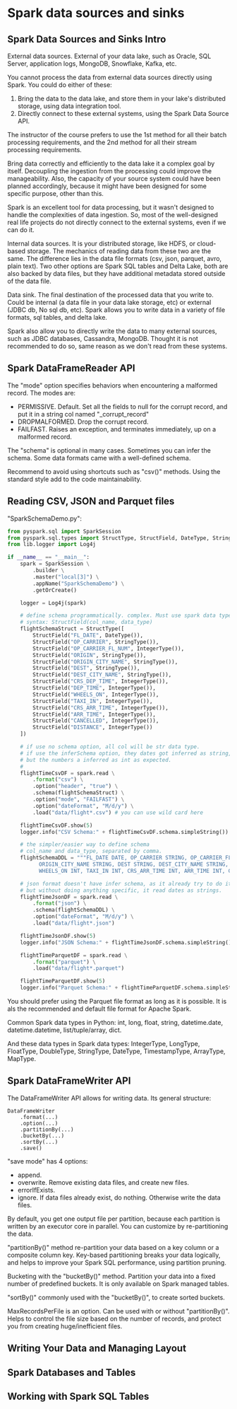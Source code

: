 # Spark data sources and sinks
## Spark Data Sources and Sinks Intro
External data sources. External of your data lake, such as Oracle, SQL Server, application logs, MongoDB, Snowflake, Kafka, etc. 

You cannot process the data from external data sources directly using Spark. You could do either of these:
1. Bring the data to the data lake, and store them in your lake's distributed storage, using data integration tool. 
2. Directly connect to these external systems, using the Spark Data Source API. 

The instructor of the course prefers to use the 1st method for all their batch processing requirements, and the 2nd method for all their stream processing requirements. 

Bring data correctly and efficiently to the data lake it a complex goal by itself. Decoupling the ingestion from the processing could improve the manageability. Also, the capacity of your source system could have been planned accordingly, because it might have been designed for some specific purpose, other than this. 

Spark is an excellent tool for data processing, but it wasn't designed to handle the complexities of data ingestion. So, most of the well-designed real life projects do not directly connect to the external systems, even if we can do it. 

Internal data sources. It is your distributed storage, like HDFS, or cloud-based storage. The mechanics of reading data from these two are the same. The difference lies in the data file formats (csv, json, parquet, avro, plain text). Two other options are Spark SQL tables and Delta Lake, both are also backed by data files, but they have additional metadata stored outside of the data file. 

Data sink. The final destination of the processed data that you write to. Could be internal (a data file in your data lake storage, etc) or external (JDBC db, No sql db, etc). Spark allows you to write data in a variety of file formats, sql tables, and delta lake. 

Spark also allow you to directly write the data to many external sources, such as JDBC databases, Cassandra, MongoDB. Thought it is not recommended to do so, same reason as we don't read from these systems. 

## Spark DataFrameReader API
The "mode" option specifies behaviors when encountering a malformed record. The modes are:
- PERMISSIVE. Default. Set all the fields to null for the corrupt record, and put it in a string col named "_corrupt_record"
- DROPMALFORMED. Drop the corrupt record. 
- FAILFAST. Raises an exception, and terminates immediately, up on a malformed record. 

The "schema" is optional in many cases. Sometimes you can infer the schema. Some data formats came with a well-defined schema. 

Recommend to avoid using shortcuts such as "csv()" methods. Using the standard style add to the code maintainability. 

## Reading CSV, JSON and Parquet files
"SparkSchemaDemo.py":
```py
from pyspark.sql import SparkSession
from pyspark.sql.types import StructType, StructField, DateType, StringType, IntegerType
from lib.logger import Log4j

if __name__ == "__main__":
    spark = SparkSession \
        .builder \
        .master("local[3]") \
        .appName("SparkSchemaDemo") \
        .getOrCreate()

    logger = Log4j(spark)

    # define schema programmatically. complex. Must use spark data types
    # syntax: StructField(col_name, data_type)
    flightSchemaStruct = StructType([
        StructField("FL_DATE", DateType()),
        StructField("OP_CARRIER", StringType()),
        StructField("OP_CARRIER_FL_NUM", IntegerType()),
        StructField("ORIGIN", StringType()),
        StructField("ORIGIN_CITY_NAME", StringType()),
        StructField("DEST", StringType()),
        StructField("DEST_CITY_NAME", StringType()),
        StructField("CRS_DEP_TIME", IntegerType()),
        StructField("DEP_TIME", IntegerType()),
        StructField("WHEELS_ON", IntegerType()),
        StructField("TAXI_IN", IntegerType()),
        StructField("CRS_ARR_TIME", IntegerType()),
        StructField("ARR_TIME", IntegerType()),
        StructField("CANCELLED", IntegerType()),
        StructField("DISTANCE", IntegerType())
    ])

    # if use no schema option, all col will be str data type. 
    # if use the inferSchema option, they dates got inferred as string, 
    # but the numbers a inferred as int as expected. 
    # 
    flightTimeCsvDF = spark.read \
        .format("csv") \
        .option("header", "true") \
        .schema(flightSchemaStruct) \
        .option("mode", "FAILFAST") \
        .option("dateFormat", "M/d/y") \
        .load("data/flight*.csv") # you can use wild card here

    flightTimeCsvDF.show(5)
    logger.info("CSV Schema:" + flightTimeCsvDF.schema.simpleString())

    # the simpler/easier way to define schema
    # col_name and data_type, separated by comma. 
    flightSchemaDDL = """FL_DATE DATE, OP_CARRIER STRING, OP_CARRIER_FL_NUM INT, ORIGIN STRING, 
          ORIGIN_CITY_NAME STRING, DEST STRING, DEST_CITY_NAME STRING, CRS_DEP_TIME INT, DEP_TIME INT, 
          WHEELS_ON INT, TAXI_IN INT, CRS_ARR_TIME INT, ARR_TIME INT, CANCELLED INT, DISTANCE INT"""

    # json format doesn't have infer schema, as it already try to do it. 
    # but without doing anything specific, it read dates as strings. 
    flightTimeJsonDF = spark.read \
        .format("json") \
        .schema(flightSchemaDDL) \
        .option("dateFormat", "M/d/y") \
        .load("data/flight*.json")

    flightTimeJsonDF.show(5)
    logger.info("JSON Schema:" + flightTimeJsonDF.schema.simpleString())

    flightTimeParquetDF = spark.read \
        .format("parquet") \
        .load("data/flight*.parquet")

    flightTimeParquetDF.show(5)
    logger.info("Parquet Schema:" + flightTimeParquetDF.schema.simpleString())
```

You should prefer using the Parquet file format as long as it is possible. It is als the recommended and default file format for Apache Spark. 

Common Spark data types in Python: int, long, float, string, datetime.date, datetime.datetime, list/tuple/array, dict. 

And these data types in Spark data types: IntegerType, LongType, FloatType, DoubleType, StringType, DateType, TimestampType, ArrayType, MapType. 

## Spark DataFrameWriter API
The DataFrameWriter API allows for writing data. Its general structure:
```
DataFrameWriter
    .format(...)
    .option(...)
    .partitionBy(...)
    .bucketBy(...)
    .sortBy(...)
    .save()
```

"save mode" has 4 options:
- append. 
- overwrite. Remove existing data files, and create new files. 
- errorIfExists. 
- ignore. If data files already exist, do nothing. Otherwise write the data files. 

By default, you get one output file per partition, because each partition is written by an executor core in parallel. You can customize by re-partitioning the data. 

"partitionBy()" method re-partition your data based on a key column or a composite column key. Key-based partitioning breaks your data logically, and helps to improve your Spark SQL performance, using partition pruning. 

Bucketing with the "bucketBy()" method. Partition your data into a fixed number of predefined buckets. It is only available on Spark managed tables. 

"sortBy()" commonly used with the "bucketBy()", to create sorted buckets. 

MaxRecordsPerFile is an option. Can be used with or without "partitionBy()". Helps to control the file size based on the number of records, and protect you from creating huge/inefficient files. 

## Writing Your Data and Managing Layout


## Spark Databases and Tables


## Working with Spark SQL Tables










